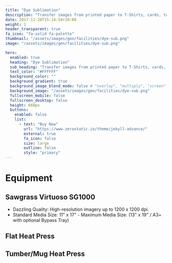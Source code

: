 ```yaml
---
title: "Dye Sublimation"
description: "Transfer images from printed paper to T-Shirts, cards, tote bags and other surfaces via heat transfer."
date: 2017-11-28T15:14:54+10:00
weight: 1
header_transparent: true
fa_icon: "fa-solid fa-palette"
thumbnail: "/assets/images/gen/facilities/dye-sub.png"
image: "/assets/images/gen/facilities/dye-sub.png"

hero:
  enabled: true
  heading: "Dye Sublimation"
  sub_heading: "Transfer images from printed paper to T-Shirts, cards, tote bags and other surfaces via heat transfer."
  text_color: "#FFFFFF"
  background_color: ""
  background_gradient: true
  background_image_blend_mode: false # "overlay", "multiply", "screen"
  background_image: "/assets/images/gen/facilities/dye-sub.png"
  fullscreen_mobile: false
  fullscreen_desktop: false
  height: 660px
  buttons:
    enabled: false
    list:
      - text: "Buy Now"
        url: "https://www.zerostatic.io/theme/jekyll-advance/"
        external: true
        fa_icon: false
        size: large
        outline: false
        style: "primary"
---
```


# Equipment

## Sawgrass Virtuoso SG1000

- Dazzling Quality: High-resolution imagery up to 1200 x 1200 dpi.
- Standard Media Size: 11" x 17" - Maximum Media Size: (13" x 19" / A3+ with optional Bypass Tray)

## Flat Heat Press 

## Tumber/Mug Heat Press


